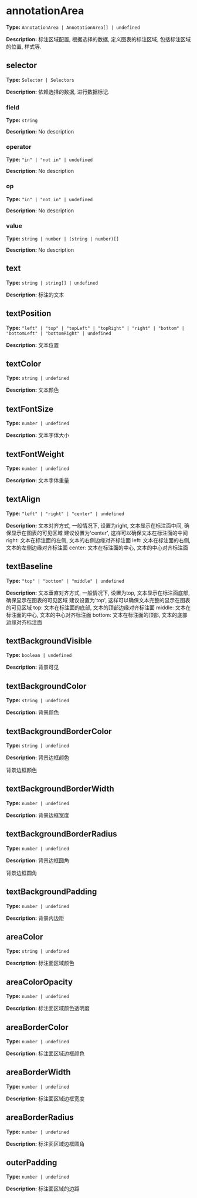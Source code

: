 # annotationArea

**Type:** `AnnotationArea | AnnotationArea[] | undefined`

**Description:**
标注区域配置, 根据选择的数据, 定义图表的标注区域, 包括标注区域的位置, 样式等.


## selector

**Type:** `Selector | Selectors`

**Description:**
依赖选择的数据, 进行数据标记.


### field

**Type:** `string`

**Description:**
No description

### operator

**Type:** `"in" | "not in" | undefined`

**Description:**
No description

### op

**Type:** `"in" | "not in" | undefined`

**Description:**
No description

### value

**Type:** `string | number | (string | number)[]`

**Description:**
No description

## text

**Type:** `string | string[] | undefined`

**Description:**
标注的文本

## textPosition

**Type:** `"left" | "top" | "topLeft" | "topRight" | "right" | "bottom" | "bottomLeft" | "bottomRight" | undefined`

**Description:**
文本位置

## textColor

**Type:** `string | undefined`

**Description:**
文本颜色

## textFontSize

**Type:** `number | undefined`

**Description:**
文本字体大小

## textFontWeight

**Type:** `number | undefined`

**Description:**
文本字体重量

## textAlign

**Type:** `"left" | "right" | "center" | undefined`

**Description:**
文本对齐方式, 一般情况下, 设置为right, 文本显示在标注面中间, 确保显示在图表的可见区域
  建议设置为'center', 这样可以确保文本在标注面的中间
  right: 文本在标注面的左侧, 文本的右侧边缘对齐标注面
  left: 文本在标注面的右侧, 文本的左侧边缘对齐标注面
  center: 文本在标注面的中心, 文本的中心对齐标注面

## textBaseline

**Type:** `"top" | "bottom" | "middle" | undefined`

**Description:**
文本垂直对齐方式, 一般情况下, 设置为top, 文本显示在标注面底部, 确保显示在图表的可见区域
  建议设置为'top', 这样可以确保文本完整的显示在图表的可见区域
  top: 文本在标注面的底部, 文本的顶部边缘对齐标注面
  middle: 文本在标注面的中心, 文本的中心对齐标注面
  bottom: 文本在标注面的顶部, 文本的底部边缘对齐标注面

## textBackgroundVisible

**Type:** `boolean | undefined`

**Description:**
背景可见

## textBackgroundColor

**Type:** `string | undefined`

**Description:**
背景颜色

## textBackgroundBorderColor

**Type:** `string | undefined`

**Description:**
背景边框颜色
  
  背景边框颜色

## textBackgroundBorderWidth

**Type:** `number | undefined`

**Description:**
背景边框宽度

## textBackgroundBorderRadius

**Type:** `number | undefined`

**Description:**
背景边框圆角
  
  背景边框圆角

## textBackgroundPadding

**Type:** `number | undefined`

**Description:**
背景内边距

## areaColor

**Type:** `string | undefined`

**Description:**
标注面区域颜色

## areaColorOpacity

**Type:** `number | undefined`

**Description:**
标注面区域颜色透明度

## areaBorderColor

**Type:** `number | undefined`

**Description:**
标注面区域边框颜色

## areaBorderWidth

**Type:** `number | undefined`

**Description:**
标注面区域边框宽度

## areaBorderRadius

**Type:** `number | undefined`

**Description:**
标注面区域边框圆角

## outerPadding

**Type:** `number | undefined`

**Description:**
标注面区域的边距

